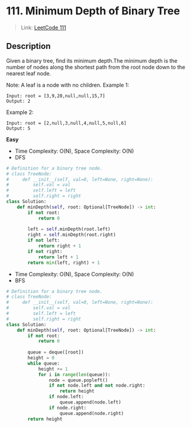 # 111. Minimum Depth of Binary Tree
 > Link: [LeetCode 111](https://leetcode.com/problems/minimum-depth-of-binary-tree/description/)
 ## Description
Given a binary tree, find its minimum depth.The minimum depth is the number of nodes along the shortest path from the root node down to the nearest leaf node.
  
Note: A leaf is a node with no children.
Example 1:
```
Input: root = [3,9,20,null,null,15,7]
Output: 2
```
Example 2:
```
Input: root = [2,null,3,null,4,null,5,null,6]
Output: 5
```

**Easy**  
- Time Complexity: O(N), Space Complexity: O(N)
- DFS
```py
# Definition for a binary tree node.
# class TreeNode:
#     def __init__(self, val=0, left=None, right=None):
#         self.val = val
#         self.left = left
#         self.right = right
class Solution:
    def minDepth(self, root: Optional[TreeNode]) -> int:
        if not root:
            return 0
        
        left = self.minDepth(root.left) 
        right = self.minDepth(root.right) 
        if not left: 
            return right + 1
        if not right: 
            return left + 1
        return min(left, right) + 1
```
- Time Complexity: O(N), Space Complexity: O(N)
- BFS
```py
# Definition for a binary tree node.
# class TreeNode:
#     def __init__(self, val=0, left=None, right=None):
#         self.val = val
#         self.left = left
#         self.right = right
class Solution:
    def minDepth(self, root: Optional[TreeNode]) -> int:
        if not root:
            return 0
        
        queue = deque([root])
        height = 0
        while queue:
            height += 1
            for i in range(len(queue)):
                node = queue.popleft()
                if not node.left and not node.right:
                    return height
                if node.left:
                    queue.append(node.left)
                if node.right:
                    queue.append(node.right)
        return height

```
